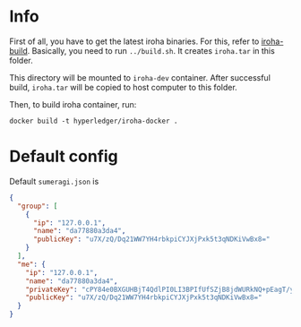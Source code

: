 # Info

First of all, you have to get the latest iroha binaries. For this, refer to [iroha-build](../README.md). Basically, you need to run `../build.sh`. It creates `iroha.tar` in this folder.

This directory will be mounted to `iroha-dev` container. After successful build, `iroha.tar` will be copied to host computer to this folder.

Then, to build iroha container, run:
```
docker build -t hyperledger/iroha-docker .
```


# Default config

Default `sumeragi.json` is 

```json
{
  "group": [
    {
      "ip": "127.0.0.1",
      "name": "da77880a3da4",
      "publicKey": "u7X/zQ/Dq21WW7YH4rbkpiCYJXjPxk5t3qNDKiVwBx8="
    }
  ],
  "me": {
    "ip": "127.0.0.1",
    "name": "da77880a3da4",
    "privateKey": "cPY84e0BXGUHBjT4QdlPI0LI3BPIfUfSZjB8jdWURkNQ+pEagT/ysrewbt2YUo/Qbfd5vczW5oDooGSNUBTj9g==",
    "publicKey": "u7X/zQ/Dq21WW7YH4rbkpiCYJXjPxk5t3qNDKiVwBx8="
  }
}
```